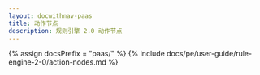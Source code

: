 ```yaml
---
layout: docwithnav-paas
title: 动作节点
description: 规则引擎 2.0 动作节点
---
```


{% assign docsPrefix = "paas/" %}
{% include docs/pe/user-guide/rule-engine-2-0/action-nodes.md %}